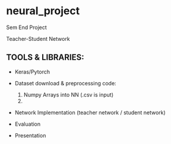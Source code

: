 # neural_project
Sem End Project


Teacher-Student Network

## TOOLS & LIBRARIES:

* Keras/Pytorch

* Dataset download & preprocessing code: 
  
  1. Numpy Arrays into NN (.csv is input)
  2. 


* Network Implementation (teacher network / student network)

* Evaluation

* Presentation

